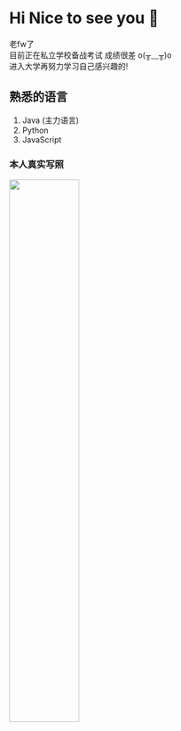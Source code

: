 # Hi Nice to see you 👋
  老fw了   
  目前正在私立学校备战考试  成绩很差 o(╥﹏╥)o    
  进入大学再努力学习自己感兴趣的!  

## 熟悉的语言
1. Java (主力语言)
2. Python
3. JavaScript


 ### 本人真实写照
  <img decoding="async" src="https://luorenmu.cn/upload/20230512011924.jpg" width="50%" heigth="50%">
  
  
  
  
<!--
**LuoRenMu/LuoRenMu** is a ✨ _special_ ✨ repository because its `README.md` (this file) appears on your GitHub profile.


  


Here are some ideas to get you started:

- 🔭 I’m currently working on ...
- 🌱 I’m currently learning ...
- 👯 I’m looking to collaborate on ...
- 🤔 I’m looking for help with ...
- 💬 Ask me about ...
- 📫 How to reach me: ...
- 😄 Pronouns: ...
- ⚡ Fun fact: ...
-->

